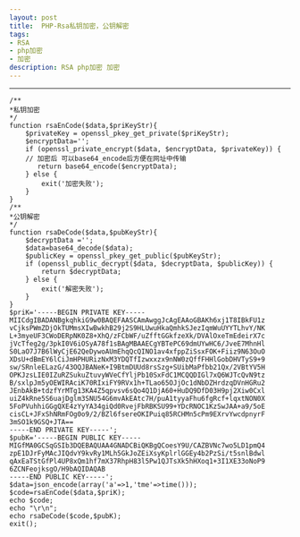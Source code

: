 ```yaml
---
layout: post
title:  PHP-Rsa私钥加密，公钥解密
tags:
- RSA
- php加密
- 加密
description: RSA php加密 加密
---
```


------
    /**
    *私钥加密
    */
    function rsaEnCode($data,$priKeyStr){
        $privateKey = openssl_pkey_get_private($priKeyStr);
        $encryptData='';
        if (openssl_private_encrypt($data, $encryptData, $privateKey)) { 
        // 加密后 可以base64_encode后方便在网址中传输 
           return base64_encode($encryptData); 
        } else { 
            exit('加密失败');
        }
    }
    /**
    *公钥解密
    */
    function rsaDeCode($data,$pubKeyStr){
        $decryptData ='';
        $data=base64_decode($data);
        $publicKey = openssl_pkey_get_public($pubKeyStr); 
        if (openssl_public_decrypt($data, $decryptData, $publicKey)) { 
            return $decryptData;
        } else { 
            exit('解密失败'); 
        }
    }
    $priK='-----BEGIN PRIVATE KEY-----
    MIICdgIBADANBgkqhkiG9w0BAQEFAASCAmAwggJcAgEAAoGBAKh6xj1T8IBkFU1z
    vCjksPWmZDjOkTUMmsXIwBwkhB29j2S9HLUwuHkaQmhkSJezIqmWuUYYTLhvY/NK
    L+3myeUF3CWoDERpNK0Z8+XhQ/zFCbWF/uZfftGGkfzeXk/DVAlOxeTmEdeirX7c
    jVcTfeg2g/3pkI0V6iOSyA78f1sBAgMBAAECgYBTePC69dmUYwHC6/JveE7MhnHl
    S0LaO7J7B6lWyCjE62QeDywoAUmEhqQcQINO1av4xfppZiSsxFOK+Fiiz9N63OuO
    XDsU+dBmEY6lCiJmHPHURizNxM3YDQTfIzwxxzx9nNW0zQffFHHlGobDHVTyS9+9
    sw/SRnleELazG/43OQJBANeK+I9BtmDUUd8rsSzg+SUibMaPfbb21Qx/2VBtYV5H
    OPKJzsLIE0IZuRZSukuZtuvyWVeCfYljPb10SxFdC1MCQQDIGl7xQ6WJTcQvN9tz
    B/sxlpJm5yOEWIRAciK70RIxiFY9RVx1h+TLao65OJjOc1dNbDZHrdzqDVnHGRu2
    JEnbAkB+tdzfYrMTg13KA4Z5qpvsv6sQo4Q1DjA60+HuDQ9DfD03H9pj2Xiw0Cxl
    uiZ4kRne5S6uajDglm3SNU54G6mvAkEAtc7H/puA1tyyaFhu6fgRcf+lqxtNON0X
    5FoPVuhhiGGgQXE4zYyYA34giQd0RvejFbRBKSU99+YDcRNOC1KzSwJAA+a9/5oE
    cisCL+JFxShNRmFOg0o9/2/BZl6fsereOKIPuiq85RCHMn5cPm9EXrvYwcdpnyrF
    3mSO1k9GSQ+JTA==
    -----END PRIVATE KEY-----';
    $pubK='-----BEGIN PUBLIC KEY-----
    MIGfMA0GCSqGSIb3DQEBAQUAA4GNADCBiQKBgQCoesY9U/CAZBVNc7wo5LD1pmQ4
    zpE1DJrFyMAcJIQdvY9kvRy1MLh5GkJoZEiXsyKplrlGGEy4b2PzSi/t5snlBdwl
    qAxEaTStGfPl4UP8xQm1hf7mX37RhpH83l5Pw1QJTsXk5hHXoq1+3I1XE33oNoP9
    6ZCNFeojksgO/H9bAQIDAQAB
    -----END PUBLIC KEY-----';
    $data=json_encode(array('a'=>1,'tme'=>time()));
    $code=rsaEnCode($data,$priK);
    echo $code;
    echo "\r\n";
    echo rsaDeCode($code,$pubK);
    exit();
